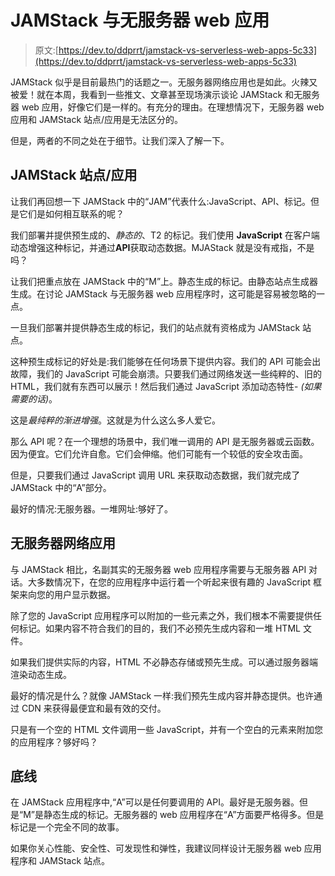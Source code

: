 # JAMStack 与无服务器 web 应用

> 原文:[https://dev.to/ddprrt/jamstack-vs-serverless-web-apps-5c33](https://dev.to/ddprrt/jamstack-vs-serverless-web-apps-5c33)

JAMStack 似乎是目前最热门的话题之一。无服务器网络应用也是如此。火辣又被爱！就在本周，我看到一些推文、文章甚至现场演示谈论 JAMStack 和无服务器 web 应用，好像它们是一样的。有充分的理由。在理想情况下，无服务器 web 应用和 JAMStack 站点/应用是无法区分的。

但是，两者的不同之处在于细节。让我们深入了解一下。

## [](#jamstack-sitesapps)JAMStack 站点/应用

让我们再回想一下 JAMStack 中的“JAM”代表什么:JavaScript、API、标记。但是它们是如何相互联系的呢？

我们部署并提供预生成的、*静态的*、T2 的标记。我们使用 **JavaScript** 在客户端动态增强这种标记，并通过**API**获取动态数据。MJAStack 就是没有戒指，不是吗？

让我们把重点放在 JAMStack 中的“M”上。静态生成的标记。由静态站点生成器生成。在讨论 JAMStack 与无服务器 web 应用程序时，这可能是容易被忽略的一点。

一旦我们部署并提供静态生成的标记，我们的站点就有资格成为 JAMStack 站点。

这种预生成标记的好处是:我们能够在任何场景下提供内容。我们的 API 可能会出故障，我们的 JavaScript 可能会崩溃。只要我们通过网络发送一些纯粹的、旧的 HTML，我们就有东西可以展示！然后我们通过 JavaScript 添加动态特性- *(如果需要的话)*。

这是*最纯粹的渐进增强*。这就是为什么这么多人爱它。

那么 API 呢？在一个理想的场景中，我们唯一调用的 API 是无服务器或云函数。因为便宜。它们允许自愈。它们会伸缩。他们可能有一个较低的安全攻击面。

但是，只要我们通过 JavaScript 调用 URL 来获取动态数据，我们就完成了 JAMStack 中的“A”部分。

最好的情况:无服务器。一堆网址:够好了。

## [](#serverless-web-apps)无服务器网络应用

与 JAMStack 相比，名副其实的无服务器 web 应用程序需要与无服务器 API 对话。大多数情况下，在您的应用程序中运行着一个听起来很有趣的 JavaScript 框架来向您的用户显示数据。

除了您的 JavaScript 应用程序可以附加的一些元素之外，我们根本不需要提供任何标记。如果内容不符合我们的目的，我们不必预先生成内容和一堆 HTML 文件。

如果我们提供实际的内容，HTML 不必静态存储或预先生成。可以通过服务器端渲染动态生成。

最好的情况是什么？就像 JAMStack 一样:我们预先生成内容并静态提供。也许通过 CDN 来获得最便宜和最有效的交付。

只是有一个空的 HTML 文件调用一些 JavaScript，并有一个空白的元素来附加您的应用程序？够好吗？

## [](#bottom-line)底线

在 JAMStack 应用程序中,“A”可以是任何要调用的 API。最好是无服务器。但是“M”是静态生成的标记。无服务器的 web 应用程序在“A”方面要严格得多。但是标记是一个完全不同的故事。

如果你关心性能、安全性、可发现性和弹性，我建议同样设计无服务器 web 应用程序和 JAMStack 站点。